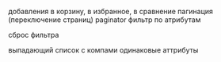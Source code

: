добавления в корзину, в избранное, в сравнение
пагинация (переключение страниц) paginator
фильтр по атрибутам

сброс фильтра

<!-- найти максимальную цену товара и минимальную и отрисовать при загрузке страницы  -->

<!-- переключение страниц?
карент пейдж при рендере равно 1  -->

выпадающий список с компами
одинаковые аттрибуты
